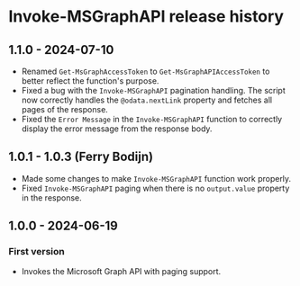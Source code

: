 # Invoke-MSGraphAPI release history

## 1.1.0 - 2024-07-10

* Renamed `Get-MsGraphAccessToken` to `Get-MsGraphAPIAccessToken` to better reflect the function's purpose.
* Fixed a bug with the `Invoke-MSGraphAPI` pagination handling. The script now correctly handles the `@odata.nextLink` property and fetches all pages of the response.
* Fixed the `Error Message` in the `Invoke-MSGraphAPI` function to correctly display the error message from the response body.

## 1.0.1 - 1.0.3 (Ferry Bodijn)

* Made some changes to make `Invoke-MSGraphAPI` function work properly.
* Fixed `Invoke-MSGraphAPI` paging when there is no `output.value` property in the response.

## 1.0.0 - 2024-06-19

### First version

* Invokes the Microsoft Graph API with paging support.
